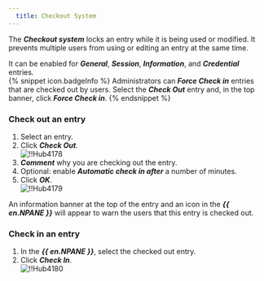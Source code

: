 ```yaml
---
  title: Checkout System
---
```

The ***Checkout system*** locks an entry while it is being used or modified. It prevents multiple users from using or editing an entry at the same time.  

It can be enabled for ***General***, ***Session***, ***Information***, and ***Credential*** entries.  
{% snippet icon.badgeInfo %} 
Administrators can ***Force Check in*** entries that are checked out by users. Select the ***Check Out*** entry and, in the top banner, click ***Force Check in***. 
{% endsnippet %}
 
### Check out an entry 

1. Select an entry. 
1. Click ***Check Out***.  
![!!Hub4178](https://webdevolutions.azureedge.net/docs/en/hub/Hub4178.png) 
1. ***Comment*** why you are checking out the entry. 
1. Optional: enable ***Automatic check in after*** a number of minutes. 
1. Click ***OK***.  
![!!Hub4179](https://webdevolutions.azureedge.net/docs/en/hub/Hub4179.png)  

An information banner at the top of the entry and an icon in the ***{{ en.NPANE }}*** will appear to warn the users that this entry is checked out. 

### Check in an entry 

1. In the ***{{ en.NPANE }}***, select the checked out entry. 
1. Click ***Check In***.  
![!!Hub4180](https://webdevolutions.azureedge.net/docs/en/hub/Hub4180.png) 

